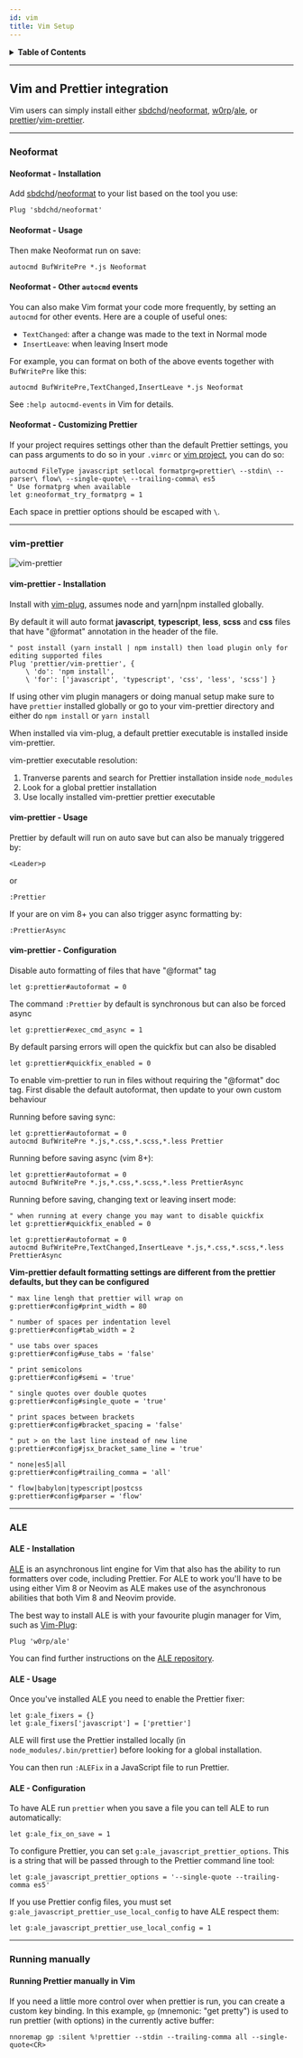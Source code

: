 ```yaml
---
id: vim
title: Vim Setup
---
```


<details>
<summary><strong>Table of Contents</strong></summary>

- [Vim and Prettier integration](#vim-and-prettier-integration)
  * [Neoformat](#neoformat)
    + [Neoformat - Installation](#neoformat---installation)
    + [Neoformat - Usage](#neoformat---usage)
    + [Neoformat - Other autocmd events](#neoformat---other-autocmd-events)
    + [Neoformat - Customizing Prettier](#neoformat---customizing-prettier)
  * [vim-prettier](#vim-prettier-1)
    + [vim-prettier - Installation](#vim-prettier---installation)
    + [vim-prettier - Usage](#vim-prettier---usage)
    + [vim-prettier - Configuration](#vim-prettier---configuration)
  * [ALE](#ale)
    + [ALE - Installation](#ale---installation)
    + [ALE - Usage](#ale---usage)
    + [ALE - Configuration](#ale---configuration)
  * [Running manually](#running-manually)
    + [Running Prettier manually in Vim](#running-prettier-manually-in-vim)
</details>

--------------------------------------------------------------------------------

## Vim and Prettier integration

Vim users can simply install either [sbdchd](https://github.com/sbdchd)/[neoformat](https://github.com/sbdchd/neoformat), [w0rp](https://github.com/w0rp)/[ale](https://github.com/w0rp/ale), or [prettier](https://github.com/prettier)/[vim-prettier](https://github.com/prettier/vim-prettier).

--------------------------------------------------------------------------------

### Neoformat

#### Neoformat - Installation

Add [sbdchd](https://github.com/sbdchd)/[neoformat](https://github.com/sbdchd/neoformat) to your list based on the tool you use:

```
Plug 'sbdchd/neoformat'
```

#### Neoformat - Usage

Then make Neoformat run on save:

```
autocmd BufWritePre *.js Neoformat
```

#### Neoformat - Other `autocmd` events

You can also make Vim format your code more frequently, by setting an `autocmd` for other events. Here are a couple of useful ones:

* `TextChanged`: after a change was made to the text in Normal mode
* `InsertLeave`: when leaving Insert mode

For example, you can format on both of the above events together with `BufWritePre` like this:

```
autocmd BufWritePre,TextChanged,InsertLeave *.js Neoformat
```

See `:help autocmd-events` in Vim for details.

#### Neoformat - Customizing Prettier

If your project requires settings other than the default Prettier settings, you can pass arguments to do so in your `.vimrc` or [vim project](http://vim.wikia.com/wiki/Project_specific_settings), you can do so:

```
autocmd FileType javascript setlocal formatprg=prettier\ --stdin\ --parser\ flow\ --single-quote\ --trailing-comma\ es5
" Use formatprg when available
let g:neoformat_try_formatprg = 1
```

Each space in prettier options should be escaped with `\`.

--------------------------------------------------------------------------------

### vim-prettier

![vim-prettier](https://raw.githubusercontent.com/prettier/vim-prettier/master/media/vim-prettier.gif?raw=true "vim-prettier")

#### vim-prettier - Installation

Install with [vim-plug](https://github.com/junegunn/vim-plug), assumes node and yarn|npm installed globally.

By default it will auto format **javascript**, **typescript**, **less**, **scss** and **css** files that have "@format" annotation in the header of the file.

```
" post install (yarn install | npm install) then load plugin only for editing supported files
Plug 'prettier/vim-prettier', {
    \ 'do': 'npm install',
    \ 'for': ['javascript', 'typescript', 'css', 'less', 'scss'] }
```

If using other vim plugin managers or doing manual setup make sure to have `prettier` installed globally or go to your vim-prettier directory and either do `npm install` or `yarn install`

When installed via vim-plug, a default prettier executable is installed inside vim-prettier.

vim-prettier executable resolution:

1. Tranverse parents and search for Prettier installation inside `node_modules`
2. Look for a global prettier installation
3. Use locally installed vim-prettier prettier executable

#### vim-prettier - Usage

Prettier by default will run on auto save but can also be manualy triggered by:

```
<Leader>p
```
or
```
:Prettier
```

If your are on vim 8+ you can also trigger async formatting by:

```
:PrettierAsync
```

#### vim-prettier - Configuration

Disable auto formatting of files that have "@format" tag

```
let g:prettier#autoformat = 0
```

The command `:Prettier` by default is synchronous but can also be forced async

```
let g:prettier#exec_cmd_async = 1
```

By default parsing errors will open the quickfix but can also be disabled

```
let g:prettier#quickfix_enabled = 0
```

To enable vim-prettier to run in files without requiring the "@format" doc tag.
First disable the default autoformat, then update to your own custom behaviour

Running before saving sync:

```
let g:prettier#autoformat = 0
autocmd BufWritePre *.js,*.css,*.scss,*.less Prettier
```

Running before saving async (vim 8+):

```
let g:prettier#autoformat = 0
autocmd BufWritePre *.js,*.css,*.scss,*.less PrettierAsync
```

Running before saving, changing text or leaving insert mode:

```
" when running at every change you may want to disable quickfix
let g:prettier#quickfix_enabled = 0

let g:prettier#autoformat = 0
autocmd BufWritePre,TextChanged,InsertLeave *.js,*.css,*.scss,*.less PrettierAsync
```

**Vim-prettier default formatting settings are different from the prettier defaults, but they can be configured**

```
" max line lengh that prettier will wrap on
g:prettier#config#print_width = 80

" number of spaces per indentation level
g:prettier#config#tab_width = 2

" use tabs over spaces
g:prettier#config#use_tabs = 'false'

" print semicolons
g:prettier#config#semi = 'true'

" single quotes over double quotes
g:prettier#config#single_quote = 'true'

" print spaces between brackets
g:prettier#config#bracket_spacing = 'false'

" put > on the last line instead of new line
g:prettier#config#jsx_bracket_same_line = 'true'

" none|es5|all
g:prettier#config#trailing_comma = 'all'

" flow|babylon|typescript|postcss
g:prettier#config#parser = 'flow'

```
--------------------------------------------------------------------------------

### ALE

#### ALE - Installation

[ALE](https://github.com/w0rp/ale) is an asynchronous lint engine for Vim that
also has the ability to run formatters over code, including Prettier. For ALE
to work you'll have to be using either Vim 8 or Neovim as ALE makes use of the
asynchronous abilities that both Vim 8 and Neovim provide.

The best way to install ALE is with your favourite plugin manager for Vim, such
as [Vim-Plug](https://github.com/junegunn/vim-plug):

```
Plug 'w0rp/ale'
```

You can find further instructions on the [ALE repository](https://github.com/w0rp/ale#3-installation).

#### ALE - Usage

Once you've installed ALE you need to enable the Prettier fixer:

```
let g:ale_fixers = {}
let g:ale_fixers['javascript'] = ['prettier']
```

ALE will first use the Prettier installed locally (in
`node_modules/.bin/prettier`) before looking for a global installation.

You can then run `:ALEFix` in a JavaScript file to run Prettier.

#### ALE - Configuration

To have ALE run `prettier` when you save a file you can tell ALE to run
automatically:

```
let g:ale_fix_on_save = 1
```

To configure Prettier, you can set `g:ale_javascript_prettier_options`. This is
a string that will be passed through to the Prettier command line tool:

```
let g:ale_javascript_prettier_options = '--single-quote --trailing-comma es5'
```

If you use Prettier config files, you must set
`g:ale_javascript_prettier_use_local_config` to have ALE respect them:

```
let g:ale_javascript_prettier_use_local_config = 1
```

--------------------------------------------------------------------------------

### Running manually

#### Running Prettier manually in Vim

If you need a little more control over when prettier is run, you can create a
custom key binding. In this example, `gp` (mnemonic: "get pretty") is used to
run prettier (with options) in the currently active buffer:

```
nnoremap gp :silent %!prettier --stdin --trailing-comma all --single-quote<CR>
```
